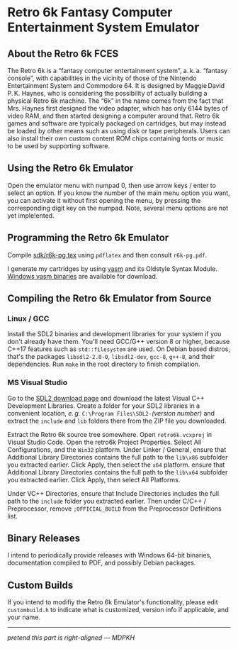 # Retro 6k Fantasy Computer Entertainment System Emulator

## About the Retro 6k FCES

The Retro 6k is a “fantasy computer entertainment system”, a. k. a. “fantasy console”, with capabilities in the vicinity of those of the Nintendo Entertainment System and Commodore 64. It is designed by Maggie David P. K. Haynes, who is considering the possibility of actually building a physical Retro 6k machine. The “6k” in the name comes from the fact that Mrs. Haynes first designed the video adapter, which has only 6144 bytes of video RAM, and then started designing a computer around that. Retro 6k games and software are typically packaged on cartridges, but may instead be loaded by other means such as using disk or tape peripherals. Users can also install their own custom content ROM chips containing fonts or music to be used by supporting software.

## Using the Retro 6k Emulator

Open the emulator menu with numpad 0, then use arrow keys / enter to select an option. If you know the number of the main menu option you want, you can activate it without first opening the menu, by pressing the corresponding digit key on the numpad. Note, several menu options are not yet imple!ented.

## Programming the Retro 6k Emulator

Compile [sdk/r6k-pg.tex](sdk/r6k-pg.tex) using `pdflatex` and then consult `r6k-pg.pdf`.

I generate my cartridges by using [vasm](http://sun.hasenbraten.de/vasm/index.php?view=main) and its Oldstyle Syntax Module. [Windows vasm binaries](https://www.chibiakumas.com/z80/vasm.php) are available for download.

## Compiling the Retro 6k Emulator from Source

### Linux / GCC

Install the SDL2 binaries and development libraries for your system if you don't already have them.  You'll need GCC/G++ version 8 or higher, because C++17 features such as `std::filesystem` are used. On Debian based distros, that's the packages `libsdl2-2.0-0`, `libsdl2-dev`, `gcc-8`, `g++-8`, and their dependencies. Run `make` in the root directory to finish compilation.

### MS Visual Studio

Go to the [SDL2 download page](http://www.libsdl.org/download-2.0.php) and download the latest Visual C++ Development Libraries. Create a folder for your SDL2 libraries in a convenient location, *e. g.* `C:\Program Files\SDL2-`*(version number)* and extract the `include` and `lib` folders there from the ZIP file you downloaded.  

Extract the Retro 6k source tree somewhere. Open `retro6k.vcxproj` in Visual Studio Code. Open the retro6k Project Properties. Select All Configurations, and the `Win32` platform. Under Linker / General, ensure that Additional Library Directories contains the full path to the `lib\x86` subfolder you extracted earlier. Click Apply, then select the `x64` platform. ensure that Additional Library Directories contains the full path to the `lib\x64` subfolder you extracted earlier. Click Apply, then select All Platforms.

Under VC++ Directories, ensure that Include Directories includes the full path to the `include` folder you extracted earlier. Then under C/C++ / Preprocessor, remove `;OFFICIAL_BUILD` from the Preprocessor Definitions list.

## Binary Releases

I intend to periodically provide releases with Windows 64-bit binaries, documentation compiled to PDF, and possibly Debian packages.

## Custom Builds

If you intend to modifiy the Retro 6k Emulator's functionality, please edit `custombuild.h` to indicate what is customized, version info if applicable, and your name.

---

*pretend this part is right-aligned — MDPKH*

